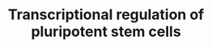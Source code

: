 ---
annotations:
- type: Pathway Ontology
  value: regulatory pathway
- type: Cell Type Ontology
  value: pluripotent stem cell
- type: Pathway Ontology
  value: transcription pathway
authors:
- Anwesha
- MaintBot
- ReactomeTeam
- Fehrhart
- Eweitz
description: Pluripotent stem cells are undifferentiated cells posessing an abbreviated
  cell cycle (reviewed in Stein et al. 2012), a characteristic profile of gene expression
  (Rao et al. 2004, Kim et al. 2006, Player et al. 2006, Wang et al 2006 using mouse,
  International Stem Cell Initiative 2007, Assou et al. 2007, Assou et al. 2009, Ding
  et al. 2012 using mouse), and the ability to self-renew and generate all cell types
  of the body except extraembryonic lineages (Marti et al. 2013, reviewed in Romeo
  et al. 2012). They are a major cell type in the inner cell mass of the early embryo
  in vivo, and cells with the same properties, induced pluripotent stem cells, can
  be generated in vitro from differentiated adult cells by overexpression of a set
  of transcription factor genes (Takahashi and Yamanaka 2006, Takahashi et al. 2007,
  Yu et al. 2007, Jaenisch and Young 2008, Stein et al. 2012, reviewed in Dejosez
  and Zwaka 2012).<br>Pluripotency is maintained by a self-reinforcing loop of transcription
  factors (Boyer et al. 2005, Rao et al. 2006, Matoba et al. 2006, Player et al. 2006,
  Babaie et al. 2007, Sun et al. 2008, Assou et al. 2009, reviewed in Kashyap et al.
  2009, reviewed in Dejosez and Zwaka 2012). In vivo, initiation of pluripotency may
  depend on maternal factors transmitted through the oocyte (Assou et al. 2009) and
  on DNA demethylation in the zygote (recently reviewed in Seisenberger et al. 2013)
  and hypoxia experienced by the blastocyst in the reproductive tract before implantation
  (Forristal et al. 2010, reviewed in Mohyeldin et al. 2010). In vitro, induced pluripotency
  may initiate with demethylation and activation of the promoters of POU5F1 (OCT4)
  and NANOG (Bhutani et al. 2010). Hypoxia also significantly enhances conversion
  to pluripotent stem cells (Yoshida et al. 2009). POU5F1 and NANOG, together with
  SOX2, encode central factors in pluripotency and activate their own transcription
  (Boyer et al 2005, Babaie et al. 2007, Yu et al. 2007, Takahashi et al. 2007). The
  autoactivation loop maintains expression of POU5F1, NANOG, and SOX2 at high levels
  in stem cells and, in turn, complexes containing various combinations of these factors
  (Remenyi et al. 2003, Lam et al. 2012) activate the expression of a group of genes
  whose products are associated with rapid cell proliferation and repress the expression
  of a group of genes whose products are associated with cell differentiation (Boyer
  et al. 2005, Matoba et al. 2006, Babaie et al. 2007, Chavez et al. 2009, Forristal
  et al. 2010, Guenther 2011).<br>Comparisons between human and mouse embryonic stem
  cells must be made with caution and for this reason inferences from mouse have been
  used sparingly in this module. Human ESCs more closely resemble mouse epiblast stem
  cells in having inactivated X chromosomes, flattened morphology, and intolerance
  to passaging as single cells (Hanna et al. 2010). Molecularly, human ESCs differ
  from mouse ESCs in being maintained by FGF and Activin/Nodal/TGFbeta signaling rather
  than by LIF and canonical Wnt signaling (Greber et al. 2010, reviewed in Katoh 2011).
  In human ESCs POU5F1 binds and directly activates the FGF2 gene, however Pou5f1
  does not activate Fgf2 in mouse ESCs (reviewed in De Los Angeles et al. 2012). Differences
  in expression patterns of KLF2, KLF4, KLF5, ESRRB, FOXD3, SOCS3, LIN28, NODAL were
  observed between human and mouse ESCs (Cai et al. 2010) as were differences in expression
  of EOMES, ARNT and several other genes (Ginis et al.2004).  View original pathway
  at [http://www.reactome.org/PathwayBrowser/#DIAGRAM=452723 Reactome].
last-edited: 2021-05-09
organisms:
- Homo sapiens
redirect_from:
- /index.php/Pathway:WP2821
- /instance/WP2821
schema-jsonld:
- '@context': https://schema.org/
  '@id': https://wikipathways.github.io/pathways/WP2821.html
  '@type': Dataset
  creator:
    '@type': Organization
    name: WikiPathways
  description: Pluripotent stem cells are undifferentiated cells posessing an abbreviated
    cell cycle (reviewed in Stein et al. 2012), a characteristic profile of gene expression
    (Rao et al. 2004, Kim et al. 2006, Player et al. 2006, Wang et al 2006 using mouse,
    International Stem Cell Initiative 2007, Assou et al. 2007, Assou et al. 2009,
    Ding et al. 2012 using mouse), and the ability to self-renew and generate all
    cell types of the body except extraembryonic lineages (Marti et al. 2013, reviewed
    in Romeo et al. 2012). They are a major cell type in the inner cell mass of the
    early embryo in vivo, and cells with the same properties, induced pluripotent
    stem cells, can be generated in vitro from differentiated adult cells by overexpression
    of a set of transcription factor genes (Takahashi and Yamanaka 2006, Takahashi
    et al. 2007, Yu et al. 2007, Jaenisch and Young 2008, Stein et al. 2012, reviewed
    in Dejosez and Zwaka 2012).<br>Pluripotency is maintained by a self-reinforcing
    loop of transcription factors (Boyer et al. 2005, Rao et al. 2006, Matoba et al.
    2006, Player et al. 2006, Babaie et al. 2007, Sun et al. 2008, Assou et al. 2009,
    reviewed in Kashyap et al. 2009, reviewed in Dejosez and Zwaka 2012). In vivo,
    initiation of pluripotency may depend on maternal factors transmitted through
    the oocyte (Assou et al. 2009) and on DNA demethylation in the zygote (recently
    reviewed in Seisenberger et al. 2013) and hypoxia experienced by the blastocyst
    in the reproductive tract before implantation (Forristal et al. 2010, reviewed
    in Mohyeldin et al. 2010). In vitro, induced pluripotency may initiate with demethylation
    and activation of the promoters of POU5F1 (OCT4) and NANOG (Bhutani et al. 2010).
    Hypoxia also significantly enhances conversion to pluripotent stem cells (Yoshida
    et al. 2009). POU5F1 and NANOG, together with SOX2, encode central factors in
    pluripotency and activate their own transcription (Boyer et al 2005, Babaie et
    al. 2007, Yu et al. 2007, Takahashi et al. 2007). The autoactivation loop maintains
    expression of POU5F1, NANOG, and SOX2 at high levels in stem cells and, in turn,
    complexes containing various combinations of these factors (Remenyi et al. 2003,
    Lam et al. 2012) activate the expression of a group of genes whose products are
    associated with rapid cell proliferation and repress the expression of a group
    of genes whose products are associated with cell differentiation (Boyer et al.
    2005, Matoba et al. 2006, Babaie et al. 2007, Chavez et al. 2009, Forristal et
    al. 2010, Guenther 2011).<br>Comparisons between human and mouse embryonic stem
    cells must be made with caution and for this reason inferences from mouse have
    been used sparingly in this module. Human ESCs more closely resemble mouse epiblast
    stem cells in having inactivated X chromosomes, flattened morphology, and intolerance
    to passaging as single cells (Hanna et al. 2010). Molecularly, human ESCs differ
    from mouse ESCs in being maintained by FGF and Activin/Nodal/TGFbeta signaling
    rather than by LIF and canonical Wnt signaling (Greber et al. 2010, reviewed in
    Katoh 2011). In human ESCs POU5F1 binds and directly activates the FGF2 gene,
    however Pou5f1 does not activate Fgf2 in mouse ESCs (reviewed in De Los Angeles
    et al. 2012). Differences in expression patterns of KLF2, KLF4, KLF5, ESRRB, FOXD3,
    SOCS3, LIN28, NODAL were observed between human and mouse ESCs (Cai et al. 2010)
    as were differences in expression of EOMES, ARNT and several other genes (Ginis
    et al.2004).  View original pathway at [http://www.reactome.org/PathwayBrowser/#DIAGRAM=452723
    Reactome].
  keywords:
  - NR5A1
  - LIN28A
  - 'NANOG '
  - POU5F1
  - SOX2
  - NANOG
  - 'POU5F1 mRNA '
  - differentiation
  - SALL4
  - 'SMAD4 '
  - POU5F1:SOX2:NANOG:SOX2 gene
  - ZSCAN10
  - POU5F1:STAT3:SALL4
  - proliferation
  - POU5F1 mRNA
  - ZIC3
  - 'POU5F1 '
  - POU5F1:SOX2:NANOG:KLF4:PBX1:SMAD2:FOXP1-ES:NANOG gene
  - genes related to
  - SALL4:SALL4 gene
  - POU5F1 (OCT4), SOX2,
  - SALL4 gene
  - POU5F1 gene
  - 'NANOG gene '
  - EPAS1 gene
  - PRDM14
  - 'SOX2 gene '
  - p-Y705-STAT3 dimer
  - 'FOXP1-ES '
  - 'KLF4 '
  - FOXP1-ES
  - 'p-S465,S467-SMAD2 '
  - NANOG activate
  - KLF4
  - 'LIN28A '
  - NANOG repress genes
  - NANOG gene
  - 'PBX1 '
  - 'SALL4 '
  - SMAD4:p-SMAD2:p-SMAD2
  - PBX1
  - 'SOX2 '
  - 'POU5F1 gene '
  - HIF3A
  - SOX2 gene
  - gene
  - 'ZSCAN10 '
  - 'p-Y705-STAT3 '
  - 'PRDM14 '
  - LIN28:POU5F1 mRNA
  - related to
  - 'SALL4 gene '
  - POU5F1:SOX2:NANOG:ZSCAN10:PRDM14:SMAD2:SALL4:FOXP1-ES:POU5F1 gene
  - EPAS1
  license: CC0
  name: Transcriptional regulation of pluripotent stem cells
seo: CreativeWork
title: Transcriptional regulation of pluripotent stem cells
wpid: WP2821
---